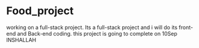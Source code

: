 # Food_project
working on a full-stack project. 
Its a full-stack project and i will do its front-end and Back-end coding. 
this project is going to complete on 10Sep INSHALLAH
